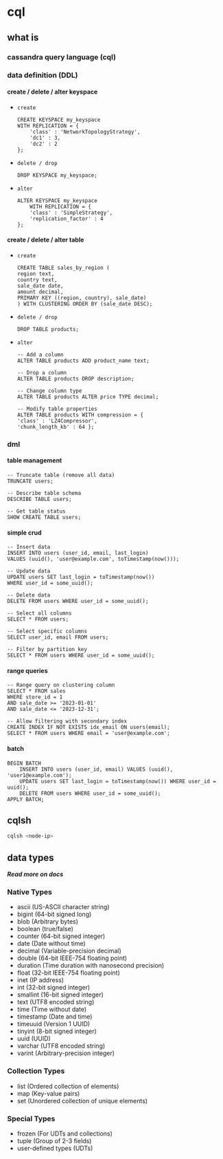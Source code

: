 # cql

## what is

### cassandra query language (cql)

### data definition (DDL)

#### create / delete / alter keyspace

- `create`

    ```cql
    CREATE KEYSPACE my_keyspace
    WITH REPLICATION = {
        'class' : 'NetworkTopologyStrategy',
        'dc1' : 3,
        'dc2' : 2
    };
    ```

- `delete / drop`

    ```cql
    DROP KEYSPACE my_keyspace;
    ```

- `alter`

    ```cql
    ALTER KEYSPACE my_keyspace 
        WITH REPLICATION = {
        'class' : 'SimpleStrategy',
        'replication_factor' : 4
    };
    ```

#### create / delete / alter table

- `create`

    ```cql
    CREATE TABLE sales_by_region (
    region text,
    country text,
    sale_date date,
    amount decimal,
    PRIMARY KEY ((region, country), sale_date)
    ) WITH CLUSTERING ORDER BY (sale_date DESC);
    ```

- `delete / drop`

    ```cql
    DROP TABLE products;
    ```

- `alter`

    ```cql
    -- Add a column
    ALTER TABLE products ADD product_name text;

    -- Drop a column
    ALTER TABLE products DROP description;

    -- Change column type
    ALTER TABLE products ALTER price TYPE decimal;

    -- Modify table properties
    ALTER TABLE products WITH compression = {
    'class' : 'LZ4Compressor',
    'chunk_length_kb' : 64 };
    ```

### dml

#### table management

```cql
-- Truncate table (remove all data)
TRUNCATE users;

-- Describe table schema
DESCRIBE TABLE users;

-- Get table status
SHOW CREATE TABLE users;
```

#### simple crud

```cql
-- Insert data
INSERT INTO users (user_id, email, last_login) 
VALUES (uuid(), 'user@example.com', toTimestamp(now()));

-- Update data
UPDATE users SET last_login = toTimestamp(now()) 
WHERE user_id = some_uuid();

-- Delete data
DELETE FROM users WHERE user_id = some_uuid();

-- Select all columns
SELECT * FROM users;

-- Select specific columns
SELECT user_id, email FROM users;

-- Filter by partition key
SELECT * FROM users WHERE user_id = some_uuid();
```

#### range queries

```cql
-- Range query on clustering column
SELECT * FROM sales 
WHERE store_id = 1 
AND sale_date >= '2023-01-01' 
AND sale_date <= '2023-12-31';

-- Allow filtering with secondary index
CREATE INDEX IF NOT EXISTS idx_email ON users(email);
SELECT * FROM users WHERE email = 'user@example.com';
```

#### batch

```cql
BEGIN BATCH
    INSERT INTO users (user_id, email) VALUES (uuid(), 'user1@example.com');
    UPDATE users SET last_login = toTimestamp(now()) WHERE user_id = uuid();
    DELETE FROM users WHERE user_id = some_uuid();
APPLY BATCH;
```

## cqlsh

```bash
cqlsh <node-ip>
```

## data types

***Read more on docs***

### Native Types

- ascii (US-ASCII character string)
- bigint (64-bit signed long)
- blob (Arbitrary bytes)
- boolean (true/false)
- counter (64-bit signed integer)
- date (Date without time)
- decimal (Variable-precision decimal)
- double (64-bit IEEE-754 floating point)
- duration (Time duration with nanosecond precision)
- float (32-bit IEEE-754 floating point)
- inet (IP address)
- int (32-bit signed integer)
- smallint (16-bit signed integer)
- text (UTF8 encoded string)
- time (Time without date)
- timestamp (Date and time)
- timeuuid (Version 1 UUID)
- tinyint (8-bit signed integer)
- uuid (UUID)
- varchar (UTF8 encoded string)
- varint (Arbitrary-precision integer)

### Collection Types

- list (Ordered collection of elements)
- map (Key-value pairs)
- set (Unordered collection of unique elements)

### Special Types

- frozen (For UDTs and collections)
- tuple (Group of 2-3 fields)
- user-defined types (UDTs)
